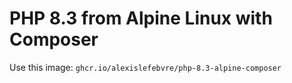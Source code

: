 # PHP 8.3 from Alpine Linux with Composer

Use this image: `ghcr.io/alexislefebvre/php-8.3-alpine-composer`
